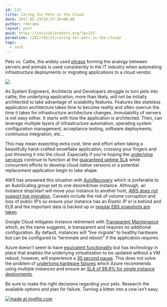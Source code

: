 ```yaml
---
id: 133
title: Caring for Pets in the Cloud
date: 2017-05-23T10:37:35+00:00
author: robruma
layout: post
guid: https://invisiblerobots.org/?p=133
permalink: /2017/05/23/caring-for-pets-in-the-cloud/
tags:
  - tech
---
```

Pets vs. Cattle, the widely used <a href="http://cloudscaling.com/blog/cloud-computing/the-history-of-pets-vs-cattle/" target="_blank">phrase</a> forming the analogy between servers and animals is used consistently in the IT industry when automating infrastructure deployments or migrating applications to a cloud vendor.

<img src="https://i0.wp.com/image.slidesharecdn.com/cloudconnect2012-architectures-for-open-and-scalable-clouds-master-rlb-120216195430-phpapp01/95/architectures-for-open-and-scalable-clouds-20-728.jpg?resize=728%2C546&#038;ssl=1" class="aligncenter size-medium" data-recalc-dims="1" />

As System Engineers, Architects and Developers struggle to turn pets into cattle, the underlying application, more than likely, will not be initially architected to take advantage of scalability features. Features like stateless application architecture takes time to become reality and often overrun the time it takes for infrastructure architecture changes. Immutability of servers is not easy either. It starts with how the application is architected. Then, can leverage multiple layers of infrastructure automation, operating system configuration management, acceptance testing, software deployments, continuous integration, etc&#8230;

This may mean expecting extra cost, time and effort when taking a beautifully hand-crafted snowflake application, crossing your fingers and just throwing it into the cloud. Especially if you&#8217;re hoping the <a href="http://docs.aws.amazon.com/AWSEC2/latest/UserGuide/instance-retirement.html" target="_blank">underlying services</a> continue to function at the <a href="https://aws.amazon.com/message/41926/" target="_blank">guaranteed uptime SLA</a> while concurrent efforts to develop cloud native versions or a potential replacement application begin to take shape.

AWS has answered this situation with <a href="https://aws.amazon.com/blogs/aws/new-auto-recovery-for-amazon-ec2/" target="_blank">AutoRecovery</a> which is preferable to an AutoScaling group set to one desired/max instance. Although, an instance stop/start will move your instance to another host, <a href="https://forums.aws.amazon.com/thread.jspa?threadID=72906" target="_blank">AWS does not support live migration</a>. Caveats include the risk of volume corruption and loss of public IP&#8217;s so ensure your instance has an Elastic IP or is behind and ELB and the important data is backed up or <a href="https://aws.amazon.com/answers/infrastructure-management/ebs-snapshot-scheduler/" target="_blank">regular EBS snapshots are taken</a>. 

Google Cloud mitigates instance retirement with <a href="https://cloud.google.com/compute/docs/regions-zones/regions-zones#maintenance" target="_blank">Transparent Maintenance</a> which, as the name suggests, is transparent and requires no additional configuration. By default, instances will &#8220;live migrate&#8221; to healthy hardware but can be configured to &#8220;terminate and reboot&#8221; if the application requires.

Azure doesn&#8217;t seem to have <a href="https://docs.microsoft.com/en-us/azure/virtual-machines/windows/impactful-maintenance" target="_blank">equivalent functionality</a> but has technology in place that enables the underlying virtualization to be updated without a VM reboot, however, will experience a <a href="https://azure.microsoft.com/en-us/updates/azure-in-place-virtual-machine-migration-eliminates-virtual-machine-reboots-during-critical-security-updates-for-host-os/" target="_blank">30 second pause</a>. This does not solve the problem of <a href="https://docs.microsoft.com/en-us/azure/architecture/resiliency/recovery-local-failures" target="_blank">underlying hardware failures</a> which Azure recommends using multiple instances and ensure an <a href="https://azure.microsoft.com/en-us/support/legal/sla/virtual-machines/v1_6/" target="_blank">SLA of 99.9% for single instance deployments</a>.

Be sure to make the right decisions regarding your pets. Research the available options and plan for failure. Turning a kitten into a cow isn&#8217;t easy.

[<img src="https://i2.wp.com/i.imgflip.com/1pkanm.jpg?ssl=1" title="made at imgflip.com" data-recalc-dims="1" />](https://imgflip.com/i/1pkanm)
